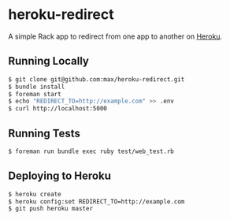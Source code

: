 # heroku-redirect

A simple Rack app to redirect from one app to another on
[Heroku](https://heroku.com).

## Running Locally

```bash
$ git clone git@github.com:max/heroku-redirect.git
$ bundle install
$ foreman start
$ echo "REDIRECT_TO=http://example.com" >> .env
$ curl http://localhost:5000
````

## Running Tests

```bash
$ foreman run bundle exec ruby test/web_test.rb
```

## Deploying to Heroku

```bash
$ heroku create
$ heroku config:set REDIRECT_TO=http://example.com
$ git push heroku master
```
